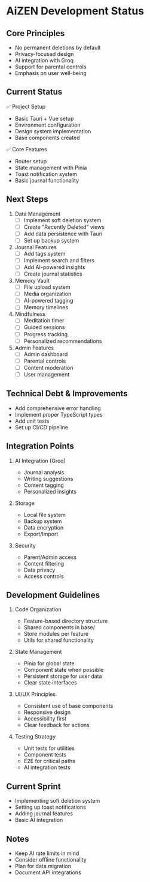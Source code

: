 # AiZEN Development Status

## Core Principles
- No permanent deletions by default
- Privacy-focused design
- AI integration with Groq
- Support for parental controls
- Emphasis on user well-being

## Current Status
✅ Project Setup
- Basic Tauri + Vue setup
- Environment configuration
- Design system implementation
- Base components created

✅ Core Features
- Router setup
- State management with Pinia
- Toast notification system
- Basic journal functionality

## Next Steps
1. Data Management
   - [ ] Implement soft deletion system
   - [ ] Create "Recently Deleted" views
   - [ ] Add data persistence with Tauri
   - [ ] Set up backup system

2. Journal Features
   - [ ] Add tags system
   - [ ] Implement search and filters
   - [ ] Add AI-powered insights
   - [ ] Create journal statistics

3. Memory Vault
   - [ ] File upload system
   - [ ] Media organization
   - [ ] AI-powered tagging
   - [ ] Memory timelines

4. Mindfulness
   - [ ] Meditation timer
   - [ ] Guided sessions
   - [ ] Progress tracking
   - [ ] Personalized recommendations

5. Admin Features
   - [ ] Admin dashboard
   - [ ] Parental controls
   - [ ] Content moderation
   - [ ] User management

## Technical Debt & Improvements
- Add comprehensive error handling
- Implement proper TypeScript types
- Add unit tests
- Set up CI/CD pipeline

## Integration Points
1. AI Integration (Groq)
   - Journal analysis
   - Writing suggestions
   - Content tagging
   - Personalized insights

2. Storage
   - Local file system
   - Backup system
   - Data encryption
   - Export/Import

3. Security
   - Parent/Admin access
   - Content filtering
   - Data privacy
   - Access controls

## Development Guidelines
1. Code Organization
   - Feature-based directory structure
   - Shared components in base/
   - Store modules per feature
   - Utils for shared functionality

2. State Management
   - Pinia for global state
   - Component state when possible
   - Persistent storage for user data
   - Clear state interfaces

3. UI/UX Principles
   - Consistent use of base components
   - Responsive design
   - Accessibility first
   - Clear feedback for actions

4. Testing Strategy
   - Unit tests for utilities
   - Component tests
   - E2E for critical paths
   - AI integration tests

## Current Sprint
- Implementing soft deletion system
- Setting up toast notifications
- Adding journal features
- Basic AI integration

## Notes
- Keep AI rate limits in mind
- Consider offline functionality
- Plan for data migration
- Document API integrations 